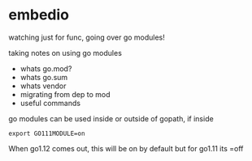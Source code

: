 # embedio

watching just for func, going over go modules!

taking notes on using go modules
  - whats go.mod?
  - whats go.sum
  - whats vendor
  - migrating from dep to mod
  - useful commands

  go modules can be used inside or outside of gopath, if inside

    export GO111MODULE=on

When go1.12 comes out, this will be on by default but for go1.11 its =off

